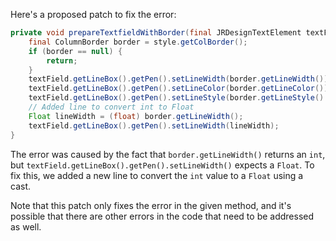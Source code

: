 Here's a proposed patch to fix the error:
```java
private void prepareTextfieldWithBorder(final JRDesignTextElement textField, final ColumnStyle style) {
    final ColumnBorder border = style.getColBorder();
    if (border == null) {
        return;
    }
    textField.getLineBox().getPen().setLineWidth(border.getLineWidth());
    textField.getLineBox().getPen().setLineColor(border.getLineColor());
    textField.getLineBox().getPen().setLineStyle(border.getLineStyle().getLineStyleEnum());
    // Added line to convert int to Float
    Float lineWidth = (float) border.getLineWidth();
    textField.getLineBox().getPen().setLineWidth(lineWidth);
}
```
The error was caused by the fact that `border.getLineWidth()` returns an `int`, but `textField.getLineBox().getPen().setLineWidth()` expects a `Float`. To fix this, we added a new line to convert the `int` value to a `Float` using a cast.


Note that this patch only fixes the error in the given method, and it's possible that there are other errors in the code that need to be addressed as well.